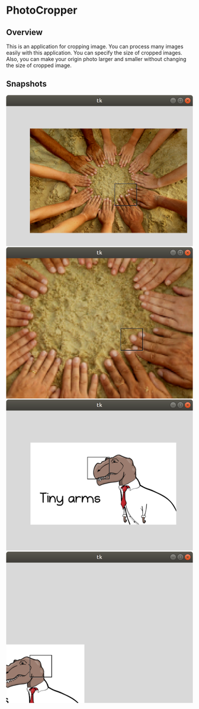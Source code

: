 # PhotoCropper
## Overview
This is an application for cropping image. You can process many images easily with this application. You can specify the size of cropped images. Also, you can make your origin photo larger and smaller without changing the size of cropped image.
## Snapshots
![Snapshot 1](/snapshots/Screenshot_1.png)
![Snapshot 2](/snapshots/Screenshot_2.png)
![Snapshot 3](/snapshots/Screenshot_3.png)
![Snapshot 4](/snapshots/Screenshot_4.png)
